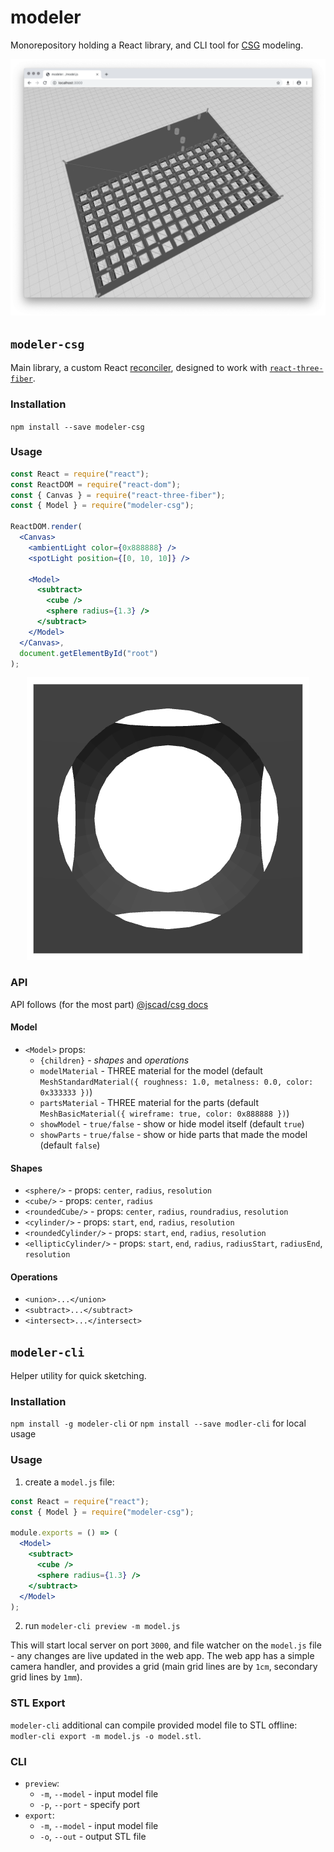 # modeler

Monorepository holding a React library, and CLI tool for [CSG](https://en.wikipedia.org/wiki/Constructive_solid_geometry) modeling.

<p>
  <div style="text-align:center">
    <img src="./assets/screen.png">
  </div>
</p>


## `modeler-csg`

Main library, a custom React [reconciler](https://reactjs.org/docs/reconciliation.html), designed to work with [`react-three-fiber`](https://github.com/drcmda/react-three-fiber).

### Installation

`npm install --save modeler-csg`

### Usage

```jsx
const React = require("react");
const ReactDOM = require("react-dom");
const { Canvas } = require("react-three-fiber");
const { Model } = require("modeler-csg");

ReactDOM.render(
  <Canvas>
    <ambientLight color={0x888888} />
    <spotLight position={[0, 10, 10]} />

    <Model>
      <subtract>
        <cube />
        <sphere radius={1.3} />
      </subtract>
    </Model>
  </Canvas>,
  document.getElementById("root")
);
```

<p>
  <div style="text-align:center">
    <img src="./assets/basic.png">
  </div>
</p>

### API

API follows (for the most part) [@jscad/csg docs](https://github.com/jscad/csg.js/blob/V2/docs/api.md)

#### Model

- `<Model>` props:
  - `{children}` - *shapes* and *operations*
  - `modelMaterial` - THREE material for the model (default `MeshStandardMaterial({ roughness: 1.0, metalness: 0.0, color: 0x333333 })`)
  - `partsMaterial` - THREE material for the parts (default `MeshBasicMaterial({ wireframe: true, color: 0x888888 })`)
  - `showModel` - `true/false` - show or hide model itself (default `true`)
  - `showParts` - `true/false` - show or hide parts that made the model (default `false`)

#### Shapes

- `<sphere/>` - props: `center`, `radius`, `resolution`
- `<cube/>` - props: `center`, `radius`
- `<roundedCube/>` - props: `center`, `radius`, `roundradius`, `resolution`
- `<cylinder/>` - props: `start`, `end`, `radius`, `resolution`
- `<roundedCylinder/>` - props: `start`, `end`, `radius`, `resolution`
- `<ellipticCylinder/>` - props: `start`, `end`, `radius`, `radiusStart`, `radiusEnd`, `resolution`

#### Operations

- `<union>...</union>`
- `<subtract>...</subtract>`
- `<intersect>...</intersect>`

## `modeler-cli`

Helper utility for quick sketching.

### Installation

`npm install -g modeler-cli` or `npm install --save modler-cli` for local usage

### Usage

1. create a `model.js` file:

```jsx
const React = require("react");
const { Model } = require("modeler-csg");

module.exports = () => (
  <Model>
    <subtract>
      <cube />
      <sphere radius={1.3} />
    </subtract>
  </Model>
);
```

2. run `modeler-cli preview -m model.js`

This will start local server on port `3000`, and file watcher on the `model.js` file - any changes are live updated in the web app.
The web app has a simple camera handler, and provides a grid (main grid lines are by `1cm`, secondary grid lines by `1mm`).

### STL Export

`modeler-cli` additional can compile provided model file to STL offline: `modler-cli export -m model.js -o model.stl`.

### CLI

- `preview`:
  - `-m`, `--model` - input model file
  - `-p`, `--port` - specify port
- `export`:
  - `-m`, `--model` - input model file
  - `-o`, `--out` - output STL file



